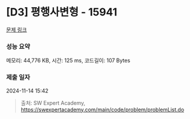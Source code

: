 # [D3] 평행사변형 - 15941 

[문제 링크](https://swexpertacademy.com/main/code/problem/problemDetail.do?contestProbId=AYVgOZEKOpcDFAQK) 

### 성능 요약

메모리: 44,776 KB, 시간: 125 ms, 코드길이: 107 Bytes

### 제출 일자

2024-11-14 15:42



> 출처: SW Expert Academy, https://swexpertacademy.com/main/code/problem/problemList.do